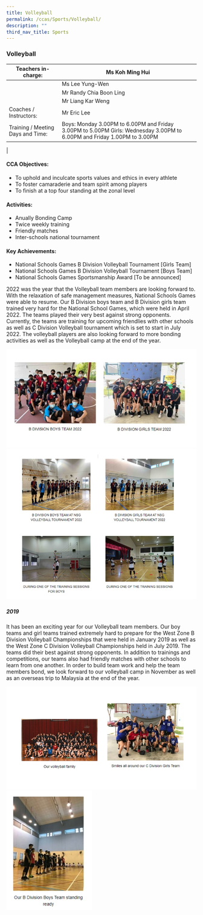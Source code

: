 ```yaml
---
title: Volleyball
permalink: /ccas/Sports/Volleyball/
description: ""
third_nav_title: Sports
---
```

### Volleyball

| Teachers in-charge: | Ms Koh Ming Hui |
|---|---|
|  | Ms Lee Yung-Wen |
|  | Mr Randy Chia Boon Ling |
|  | Mr Liang Kar Weng |
| Coaches / Instructors: | Mr Eric Lee |
| Training / Meeting Days and Time: | Boys: Monday 3.00PM to 6.00PM and Friday 3.00PM to 5.00PM Girls: Wednesday 3.00PM to 6.00PM and Friday 1.00PM to 3.00PM |
|

#### CCA Objectives:

*   To uphold and inculcate sports values and ethics in every athlete
*   To foster camaraderie and team spirit among players
*   To finish at a top four standing at the zonal level

#### Activities:

*   Anually Bonding Camp
*   Twice weekly training
*   Friendly matches
*   Inter-schools national tournament

#### Key Achievements:

*   National Schools Games B Division Volleyball Tournament \[Girls Team\]
*   National Schools Games B Division Volleyball Tournament \[Boys Team\]
*   National Schools Games Sportsmanship Award \[To be announced\]

2022 was the year that the Volleyball team members are looking forward to. With the relaxation of safe management measures, National Schools Games were able to resume. Our B Division boys team and B Division girls team trained very hard for the National School Games, which were held in April 2022. The teams played their very best against strong opponents. Currently, the teams are training for upcoming friendlies with other schools as well as C Division Volleyball tournament which is set to start in July 2022. The volleyball players are also looking forward to more bonding activities as well as the Volleyball camp at the end of the year.

![](/images/volleyball.jpg)
![](/images/volleyball%201.jpg)

##### 2019

It has been an exciting year for our Volleyball team members. Our boy teams and girl teams trained extremely hard to prepare for the West Zone B Division Volleyball Championships that were held in January 2019 as well as the West Zone C Division Volleyball Championships held in July 2019. The teams did their best against strong opponents. In addition to trainings and competitions, our teams also had friendly matches with other schools to learn from one another. In order to build team work and help the team members bond, we look forward to our volleyball camp in November as well as an overseas trip to Malaysia at the end of the year.

![](/images/volleyball%202.jpg)
<img src="/images/volleyball%203.jpg" 
     style="width:45%">